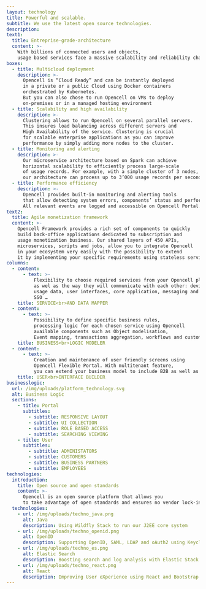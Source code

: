 ```yaml
---
layout: technology
title: Powerful and scalable.
subtitle: We use the latest open source technologies.
description:
text1:
  title: Entreprise-grade-architecture
  content: >-
    With billions of connected users and objects,
    usage based services face a massive scalability and reliability challenge.
boxes:
  - title: Multicloud deployment
    description: >-
      Opencell is “Cloud Ready” and can be instantly deployed
      in a private or a public Cloud using Docker containers
      orchestrated by Kubernetes.
      But you can also chose to run Opencell on VMs to deploy
      on-premises or in a managed hosting environment
  - title: Scalability and high availability
    description: >-
      Clustering allows to run Opencell on several parallel servers.
      This insures load balancing across different servers and
      High Availability of the service. Clustering is crucial
      for scalable enterprise applications as you can improve
      performance by simply adding more nodes to the cluster.
  - title: Monitoring and alerting
    description: >-
      Our microservice architecture based on Spark can achieve
      horizontal scalability to efficiently process large-scale
      of usage records. For example, with a simple cluster of 3 nodes,
      our architecture can process up to 3’000 usage records per second.
  - title: Performance efficiency
    description: >-
      Opencell provides built-in monitoring and alerting tools
      that allow detecting system errors, components’ status and performance.
      All relevant events are logged and accessible on Opencell Portal.
text2:
  title: Agile monetization framework
  content: >-
    Opencell Framework provides a rich set of components to quickly
    build back-office applications dedicated to subscription and
    usage monetization business. Our shared layers of 450 APIs,
    microservices, scripts and jobs, allow you to integrate Opencell
    in your ecosystem very easily with the possibility to extend
    it by implementing your specific requirements using stateless services
columns:
  - content:
      - text: >-
          Flexibility to choose required services from your Opencell platform
          as wel as the way they will communicate with each other: device/sensor
          usage data, user interfaces, core application, messaging and APIs,
          SSO …
    title: SERVICE<br>AND DATA MAPPER      
  - content:
      - text: >-
          Possibility to define specific business rules,
          processing logic for each chosen service using Opencell
          available components such as Object modelisation,
          Event mapping, transactions aggregation, workflows and custom scripts
    title: BUSINESS<br>LOGIC MODELER
  - content:
      - text: >-
          Creation and maintenance of user friendly screens using
          Opencell Flexible Portal. With multitenant feature,
          you can extend your business model to include B2B as well as B2C streams.
    title: USER<br>INTERFACE BUILDER            
businesslogic:
  url: /img/uploads/platform_technology.svg
  alt: Business Logic
  sections:
    - title: Portal
      subtitles:
        - subtitle: RESPONSIVE LAYOUT
        - subtitle: UI COLLECTION
        - subtitle: ROLE BASED ACCESS
        - subtitle: SEARCHING VIEWING
    - title: User
      subtitles:
        - subtitle: ADMINISTATORS
        - subtitle: CUSTOMERS
        - subtitle: BUSINESS PARTNERS
        - subtitle: EMPLOYEES
technologies:
  introduction:
    title: Open source and open standards
    content: >-
      Opencell is an open source platform that allows you
      to take advantage of open standards and ensures no vendor lock-in…
  technologies:
    - url: /img/uploads/techno_java.png
      alt: Java
      description: Using Wildfly Stack to run our J2EE core system
    - url: /img/uploads/techno_openid.png
      alt: OpenID
      description: Supporting OpenID, SAML, LDAP and oAuth2 using Keycloak
    - url: /img/uploads/techno_es.png
      alt: Elastic Search
      description: Boosting search and log analysis with Elastic Stack
    - url: /img/uploads/techno_react.png
      alt: React
      description: Improving User eXperience using React and Bootstrap
---
```

